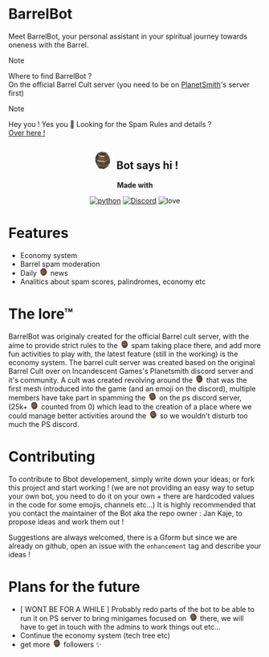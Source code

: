# BarrelBot

Meet BarrelBot, your personal assistant in your spiritual journey towards oneness with the Barrel.

> [!NOTE]
> Where to find BarrelBot ?\
> On the official Barrel Cult server (you need to be on [PlanetSmith](https://planetsmith.world/)'s server first)

> [!NOTE]
> Hey you ! Yes you :eyes: Looking for the Spam Rules and details ?\
> [Over here !](./cogs/README.md)

<div align="center">

<h2>
<img src="./github/img/barrel.png" alt="Barrel" height="35px">
Bot says hi !
</h2>
<strong> Made with </strong>

[![python](https://img.shields.io/badge/python-yellow?style=flat-square&logo=python)](https://www.python.org/)
[![Discord](https://img.shields.io/badge/discord.py-lightblue?style=flat-square&logo=discord)](https://discordpy.readthedocs.io/en/stable/)
![love](https://img.shields.io/badge/❤️Love-pink?style=flat-square)

</div>

# Features

- Economy system
- Barrel spam moderation
- Daily <img src="./github/img/barrel.png" alt="Barrel" height="15px"> news
- Analitics about spam scores, palindromes, economy etc

# The lore™
BarrelBot was originaly created for the official Barrel cult server, with the aime to provide strict rules to the <img src="./github/img/barrel.png" alt="Barrel" height="15px"> spam taking place there, and add more fun activities to play with, the latest feature (still in the working) is the economy system.
The barrel cult server was created based on the original Barrel Cult over on Incandescent Games's Planetsmith discord server and it's community.
A cult was created revolving around the <img src="./github/img/barrel.png" alt="Barrel" height="15px"> that was the first mesh introduced into the game (and an emoji on the discord), multiple members have take part in spamming the <img src="./github/img/barrel.png" alt="Barrel" height="15px"> on the ps discord server, (25k+ <img src="./github/img/barrel.png" alt="Barrel" height="15px"> counted from 0) which lead to the creation of a place where we could manage better activities around the <img src="./github/img/barrel.png" alt="Barrel" height="15px"> so we wouldn't disturb too much the PS discord.

# Contributing
To contribute to Bbot developement, simply write down your ideas; or fork this project and start working ! (we are not providing an easy way to setup your own bot, you need to do it on your own + there are hardcoded values in the code for some emojis, channels etc...) It is highly recommended that you contact the maintainer of the Bot aka the repo owner : Jan Kaje, to propose ideas and work them out !

Suggestions are always welcomed, there is a Gform but since we are already on github, open an issue with the `enhancement` tag and describe your ideas !

# Plans for the future
- [ WONT BE FOR A WHILE ] Probably redo parts of the bot to be able to run it on PS server to bring minigames focused on <img src="./github/img/barrel.png" alt="Barrel" height="15px"> there, we will have to get in touch with the admins to work things out etc...
- Continue the economy system (tech tree etc)
- get more <img src="./github/img/barrel.png" alt="Barrel" height="15px"> followers :sparkles:

